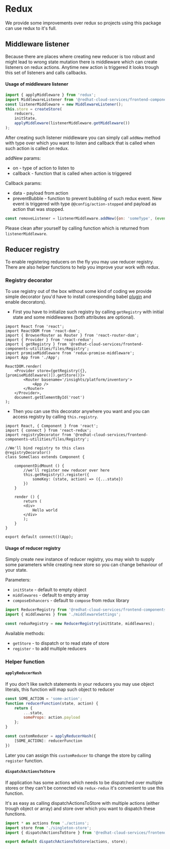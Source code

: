 # Redux
We provide some improvements over redux so projects using this package can use redux to it's full.

## Middleware listener
Because there are places where creating new reducer is too robust and might lead to wrong state mutation there is middleware which can create listeners on redux actions. Anytime new action is triggered it looks trough this set of listeners and calls callbacks.

#### Usage of middleware listener
```javascript
import { applyMiddleware } from 'redux';
import MiddlewareListener from '@redhat-cloud-services/frontend-components-utilities/files/MiddlewareListener';
const listenerMiddleware = new MiddlewareListener();
this.store = createStore(
    reducers,
    initState,
    applyMiddleware(listenerMiddleware.getMiddleware())
);
```

After creating such listener middleware you can simply call `addNew` method with type over which you want to listen and callback that is called when such action is called on redux.

addNew params:
* on - type of action to listen to
* callback - function that is called when action is triggered

Callback params:
* data - payload from action
* preventBubble - function to prevent bubbling of such redux event. New event is triggered with type `@@config/action-stopped` and payload as action that was stopped.
```javascript
const removeListener = listenerMiddleware.addNew({on: 'someType', (event) => event.preventBubble()})
```

Please clean after yourself by calling function which is returned from `listenerMiddleware`.
## Reducer registry
To enable registering reducers on the fly you may use reducer registry. There are also helper functions to help you improve your work with redux.

### Registry decorator
To use registry out of the box without some kind of coding we provide simple decorator
(you'd have to install coresponding babel [plugin](http://babeljs.io/docs/en/babel-plugin-transform-decorators) and enable decorators).

 * First you have to initialize such registry by calling `getRegistry` with initial state and some middlewares
(both attributes are optional).
```JSX
import React from 'react';
import ReactDOM from 'react-dom';
import { BrowserRouter as Router } from 'react-router-dom';
import { Provider } from 'react-redux';
import { getRegistry } from '@redhat-cloud-services/frontend-components-utilities/files/Registry';
import promiseMiddleware from 'redux-promise-middleware';
import App from './App';

ReactDOM.render(
    <Provider store={getRegistry({}, [promiseMiddleware()]).getStore()}>
        <Router basename='/insights/platform/inventory'>
            <App />
        </Router>
    </Provider>,
    document.getElementById('root')
);

```

 * Then you can use this decorator anywhere you want and you can access registry by calling `this.registry`.

```JSX
import React, { Component } from 'react';
import { connect } from 'react-redux';
import registryDecorator from '@redhat-cloud-services/frontend-components-utilities/files/Registry';

//We'll bind registry to this class
@registryDecorator()
class SomeClass extends Component {

    componentDidMount () {
        //we'll register new reducer over here
        this.getRegistry().register({
            someKey: (state, action) => ({...state})
        })
    }

    render () {
        return (
        <div>
            Hello world
        </div>
        );
    }
}

export default connect()(App);
```

#### Usage of reducer registry
Simply create new instance of reducer registry, you may wish to supply some parameters while creating new store so you 
can change behaviour of your state.

Parameters:
* `initState` - default to empty object
* `middlewares` - default to empty array
* `composeEnhancers` - default to `compose` from redux library

```javascript
import ReducerRegistry from '@redhat-cloud-services/frontend-components-utilities/files/Registry';
import { middlewares } from './middlewareSettings';

const reduxRegistry = new ReducerRegistry(initState, middlewares);
```

Available methods:
* `getStore` - to dispatch or to read state of store
* `register` - to add multiple reducers

### Helper function
#### `applyReducerHash`
If you don't like switch statements in your reducers you may use object literals, this function will map such object to
reducer
```javascript
const SOME_ACTION = 'some-action';
function reducerFunction(state, action) {
    return {
        ...state,
        someProps: action.payload
    };
}

const customReducer = applyReducerHash({
    [SOME_ACTION]: reducerFunction
})
```

Later you can assign this `customReducer` to change the store by calling `register` function.

#### `dispatchActionsToStore`
If application has some actions which needs to be dispatched over multiple stores or they can't be connected via `redux-redux` it's convenient to use this function.

It's as easy as calling dispatchActionsToStore with multiple actions (either trough object or array) and store over which you want to dispatch these functions.
```javascript
import * as actions from './actions';
import store from './singleton-store';
import { dispatchActionsToStore } from '@redhat-cloud-services/frontend-components-utilities/files/ReducerRegistry';

export default dispatchActionsToStore(actions, store);
```
